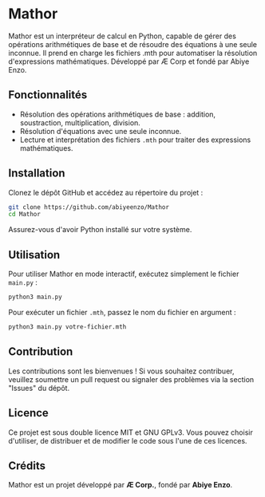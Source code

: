 # Mathor
Mathor est un interpréteur de calcul en Python, capable de gérer des opérations arithmétiques de base et de résoudre des équations à une seule inconnue. Il prend en charge les fichiers .mth pour automatiser la résolution d'expressions mathématiques. Développé par Æ Corp et fondé par Abiye Enzo.

## Fonctionnalités

- Résolution des opérations arithmétiques de base : addition, soustraction, multiplication, division.
- Résolution d'équations avec une seule inconnue.
- Lecture et interprétation des fichiers `.mth` pour traiter des expressions mathématiques.

## Installation

Clonez le dépôt GitHub et accédez au répertoire du projet :

```bash
git clone https://github.com/abiyeenzo/Mathor
cd Mathor
```

Assurez-vous d'avoir Python installé sur votre système.

## Utilisation

Pour utiliser Mathor en mode interactif, exécutez simplement le fichier `main.py` :

```bash
python3 main.py
```

Pour exécuter un fichier `.mth`, passez le nom du fichier en argument :

```bash
python3 main.py votre-fichier.mth
```

## Contribution

Les contributions sont les bienvenues ! Si vous souhaitez contribuer, veuillez soumettre un pull request ou signaler des problèmes via la section "Issues" du dépôt.

## Licence

Ce projet est sous double licence MIT et GNU GPLv3. Vous pouvez choisir d'utiliser, de distribuer et de modifier le code sous l'une de ces licences.

## Crédits

Mathor est un projet développé par **Æ Corp.**, fondé par **Abiye Enzo**.
